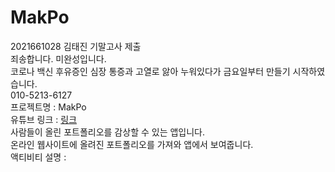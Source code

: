 # MakPo
2021661028 김태진 기말고사 제출
<br>
죄송합니다. 미완성입니다.
<br>
코로나 백신 후유증인 심장 통증과 고열로 앓아 누워있다가 금요일부터 만들기 시작하였습니다.
<br>
010-5213-6127
<br>
프로젝트명 : MakPo
<br>
유튜브 링크 : [링크](https://github.com/happystar00/MakPo)
<br>
사람들이 올린 포트폴리오를 감상할 수 있는 앱입니다.
<br>
온라인 웹사이트에 올려진 포트폴리오를 가져와 앱에서 보여줍니다.
<br>
액티비티 설명 :

